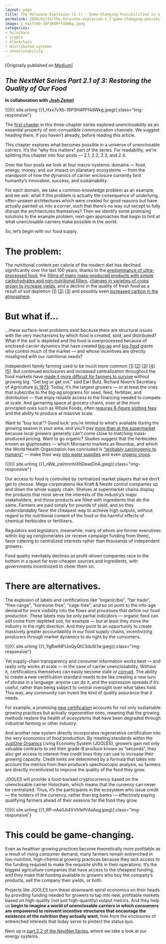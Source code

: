 ```yaml
---
layout: page
title: The Holocene Explosion (2.1) - Game-Changing Possibilities in a World of Unenclosable Carriers
permalink: 2020/01/15/the-holocene-explosion-2_1-game-changing-possibilities-in-a-world-of-unenclosable-carriers
image: 1_Hxx7vXb-16P3H4PFf4dWkg.jpeg
categories:
- holochain
- crypto
- blockchain
- distributed systems
- unenclosability
---
```

[Originally published on [Medium](https://medium.com/holochain/the-holocene-explosion-2-1-game-changing-possibilities-in-a-world-of-unenclosable-carriers-21ddbb15341a)]

_The NextNet Series Part 2.1 of 3: Restoring the Quality of Our Food_
-------------------------------------------------------------------

**In collaboration with** [**_Josh Zemel_**](https://medium.com/@joshmzemel)

![]({{ site.urlimg }}1_Hxx7vXb-16P3H4PFf4dWkg.jpeg){:class="img-responsive"}

The [first chapter](https://www.artbrock.com/2019/12/19/unenclosable-carriers-and-the-future-of-communication) in this three-chapter series explored _unenclosability_ as an essential property of non-corruptible communication channels. We suggest heading there, if you haven’t already, before reading this article.

This chapter explores what becomes possible in a universe of unenclosable carriers. It’s the “why this matters” part of the series. For readability, we’re splitting this chapter into four posts — 2.1, 2.2, 2.3, and 2.4.

Over the four posts we look at four macro-systemic domains — food, energy, money, and our impact on planetary ecosystems — from the standpoint of how the dynamics of carrier enclosure currently limit humanity’s innovation, success, and sustainability.

For each domain, we take a common-knowledge problem as an example, and we ask: what if this problem is actually the consequence of underlying, often-unseen architectures which were created for good reasons but have actually painted us into a corner, such that there’s no way out except to fully disrupt the architectures themselves? Then we identify some promising solutions to the example problem, next-gen approaches that begin to hint at what unenclosable carriers make possible in the world.

So, let’s begin with our food supply.

The problem:
============

The nutritional content per calorie of the modern diet has declined significantly over the last 100 years, thanks to the [predominance of ultra-processed food](https://www.npr.org/sections/thesalt/2019/05/16/723693839/its-not-just-salt-sugar-fat-study-finds-ultra-processed-foods-drive-weight-gain), the [filling of many mass-produced products with simple carbohydrates and non-nutritional fillers](https://directorsblog.nih.gov/tag/low-quality-carbohydrates/), [changes in varieties of crops grown to increase yields](https://www.ncbi.nlm.nih.gov/m/pubmed/15637215/), and a decline in the quality of fresh food as a result of soil depletion \[[1](https://www.scientificamerican.com/article/soil-depletion-and-nutrition-loss/)\] \[[2](https://soils.wisc.edu/facstaff/barak/poster_gallery/minneapolis2000a/)\] \[[3](https://www.theguardian.com/lifeandstyle/2005/may/15/foodanddrink.shopping3)\] and possibly even [increased carbon in the atmosphere](https://www.politico.com/agenda/story/2017/09/13/food-nutrients-carbon-dioxide-000511).

But what if…
============

…these surface-level problems exist because there are structural issues with the very mechanisms by which food is created, sold, and distributed? What if the soil is depleted and the food is overprocessed because of enclosed-carrier dynamics that have created [big-ag](https://www.tharawat-magazine.com/facts/top-ten-agribusiness-companies/#gs.xknwd5) and [big-food](https://www.businessinsider.com/10-companies-control-the-food-industry-2016-9) giants who control much of the market — and whose incentives are directly misaligned with our nutritional needs?

Independent family farming used to be much more common \[[1](https://www.washingtonpost.com/news/wonk/wp/2014/09/16/the-decline-of-the-small-american-family-farm-in-one-chart/)\] \[[2](https://www.usnews.com/news/best-states/articles/2018-04-04/family-farms-pushed-to-get-big-or-go-bust)\] \[[3](https://www.salon.com/2015/02/10/what_nobody_told_me_about_small_farming_i_cant_make_a_living/)\] \[[4](https://www.t-g.com/story/2646155.html)\] \[[5](https://www.thedailystar.com/news/local_news/number-of-family-farms-continues-to-decline/article_7b3c5532-e02e-5e07-8c62-5881899f616c.html)\]. But continued enclosures and increased centralization throughout the food markets have [made it more difficult for farmers to survive](https://www.nationalreview.com/2016/08/small-farms-big-business-family-farms-struggle-against-industrial-agriculture/) without growing big. “Get big or get out,” said Earl Butz, Richard Nixon’s Secretary of Agriculture [in 1973](https://www.theguardian.com/world/2008/feb/04/usa.obituaries). Today, it’s the largest growers — or at least the ones that subscribe to the big-ag programs for seed, feed, fertilizer, and distribution — that enjoy reliable access to the financing needed to compete at scale. And garnering space at grocery chains, even at the more principled ones such as Whole Foods, often [requires 6-figure slotting fees](https://www.wsj.com/articles/getting-your-product-on-shelves-at-whole-foods-just-got-harder-1518085801) and the ability to produce at massive scale.

Want to “buy local”? Good luck: you’re limited to what’s available during the growing season in your area, and you’ll pay [more than at the supermarket](https://www.fdrsinc.org/wp-content/uploads/2018/03/JFDR_49.1_4_Curtis.pdf) because local growers generally can’t come close to matching mass-produced pricing. Want to go organic? Studies suggest that the herbicides known as glyphosates — which Monsanto markets as Roundup, and which the World Health Organization has concluded is [“probably carcinogenic to humans”](https://www.thelancet.com/journals/lanonc/article/PIIS1470-2045(15)70134-8/fulltext) — make their way [into water supplies](https://toxics.usgs.gov/highlights/glyphosate02.html) and even [organic crops](https://www.producer.com/2019/01/glyphosate-residues-snare-organics/).

![]({{ site.urlimg }}1_nWe_jralmnnhiXhDewjOnA.jpeg){:class="img-responsive"}

Our access to food is controlled by centralized market players that we don’t get to choose. Mega-corporations like Kraft & Nestle control companies up and down the whole supply chain. Shelves at supermarket chains display the products that most serve the interests of the industry’s major stakeholders, and those products are filled with ingredients that do the same. Farmers are paid simply for pounds of yield, and so they understandably favor the cheapest way to achieve high outputs, without regard to the nutritional content of the food or the harmful effects of chemical herbicides or fertilizers.

Regulators and legislators, meanwhile, many of whom are former executives within big-ag conglomerates (or receive campaign funding from them), favor catering to centralized interests rather than thousands of independent growers.

Food quality inevitably declines as profit-driven companies race to the bottom in a quest for ever-cheaper sources and ingredients, with governments incentivized to cheer them on.

There are alternatives.
=======================

The explosion of labels and certifications like “organic/bio”, “fair trade”, “free-range”, “hormone-free”, “cage-free”, and so on point to the info-age demand for more visibility into the flows and processes that define our food production. These labels may be only partial indicators — organic food can still come from depleted soil, for example — but at least they move the industry in the right direction. And they point to an opportunity to create massively greater accountability in our food supply chains, incentivizing producers through market dynamics to do right by the consumers.

![]({{ site.urlimg }}1_YgBwINFtJoQyQtC3du5t1w.jpeg){:class="img-responsive"}

Yet supply-chain transparency and consumer information works best — and really only works at scale — in the case of carrier unenclosability. Without it, certifications themselves can easily become stale or [corrupt](https://www.businessinsider.fr/us/organic-milk-may-not-be-organic-2017-5). The ability to create a new certification standard needs to be like creating a new turn of phrase in a language: anyone can do it, and the expression spreads if it’s useful, rather than being subject to central oversight over what takes hold. This way, any community can invent the kind of quality assurance that it needs.

For example, a promising [new certification](https://regenorganic.org/) accounts for not only sustainable growing practices but actually _regenerative_ ones, meaning that the growing methods restore the health of ecosystems that have been degraded through industrial farming or other industry.

And another new system directly incorporates regenerative certification into the very economics of food production. By meeting standards within the [JustOne Organics](https://justoneorganics.com/) Living Economy System (JOOLES), growers gain not only valuable contracts to sell their grade-B produce known as “seconds”, they also get access to interest-free credit lines they can use to increase their growing capacity. Credit limits are determined by a formula that takes into account the metrics from their produce’s spectroscopic analysis, so farmers are directly incentivized to improve the quality of the food they grow.

JOOLES will provide a food-backed cryptocurrency based on the unenclosable carrier Holochain, which means that the currency can never be centralized. Thus, it’s the participants in the ecosystem who issue credit — the holders of the currency, rather than big banks — effectively paying qualifying farmers ahead of their seasons for the food they grow.

![]({{ site.urlimg }}1_RP-nAs0Jt4VVh1efV4oAsg.jpeg){:class="img-responsive"}

This could be game-changing.
============================

Even as healthier growing practices become theoretically more profitable as a result of rising consumer demand, many farmers remain entrenched in low-nutrition, high-chemical growing practices because they lack access to the funding required to make the requisite shifts in their operations. It’s the biggest agriculture companies that have access to the cheapest funding, and they make that funding available to growers who buy the company’s products, sell the company their yields, or both.

Projects like JOOLES turn these downward-spiral economics on their heads by providing funding needed for growers to tap into new, profitable markets based on high-quality (not just high-quantity) output metrics. And they help us **begin to imagine a world of unenclosable carriers in which consumers are empowered to reinvent incentive structures that encourage the existence of the nutrition they actually want**, free from the enclosures of entrenched interests that today serve to protect the status quo.

Next up is [part 2.2 of the NextNet Series](https://www.artbrock.com/2020/01/28/the-holocene-explosion-2_2-game-changing-possibilities-in-a-world-of-unenclosable-carriers), where we take a look at our energy systems.